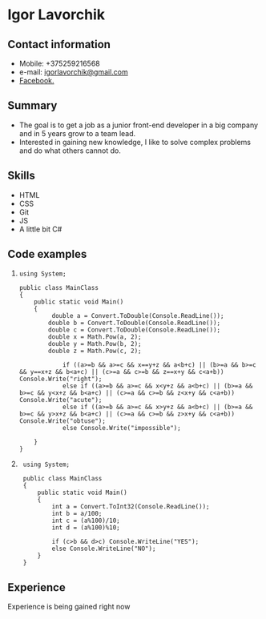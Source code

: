 # Igor Lavorchik
## Contact information 
* Mobile: +375259216568 
* e-mail: igorlavorchik@gmail.com
* [Facebook.](https://www.facebook.com/igor.lavorchik.5) 
## Summary
* The goal is to get a job as a junior front-end developer in a big company and in 5 years grow to a team lead.
* Interested in gaining new knowledge, I like to solve complex problems and do what others cannot do.
## Skills
* HTML
* CSS
* Git
* JS
* A little bit C#
## Code examples
 1.
        using System;

        public class MainClass
        {
            public static void Main()
            {
                 double a = Convert.ToDouble(Console.ReadLine());
                double b = Convert.ToDouble(Console.ReadLine());
                double c = Convert.ToDouble(Console.ReadLine());
                double x = Math.Pow(a, 2);
                double y = Math.Pow(b, 2);
                double z = Math.Pow(c, 2);
        
                    if ((a>=b && a>=c && x==y+z && a<b+c) || (b>=a && b>=c && y==x+z && b<a+c) || (c>=a && c>=b && z==x+y && c<a+b)) Console.Write("right");
                    else if ((a>=b && a>=c && x<y+z && a<b+c) || (b>=a && b>=c && y<x+z && b<a+c) || (c>=a && c>=b && z<x+y && c<a+b)) Console.Write("acute");
                    else if ((a>=b && a>=c && x>y+z && a<b+c) || (b>=a && b>=c && y>x+z && b<a+c) || (c>=a && c>=b && z>x+y && c<a+b)) Console.Write("obtuse");
                    else Console.Write("impossible");
        
            } 
        }
2.
        using System;

        public class MainClass
        {
            public static void Main()
            {
                int a = Convert.ToInt32(Console.ReadLine());
                int b = a/100;
                int c = (a%100)/10;
                int d = (a%100)%10;
        
                if (c>b && d>c) Console.WriteLine("YES");
                else Console.WriteLine("NO");
            }
        }
## Experience
Experience is being gained right now
